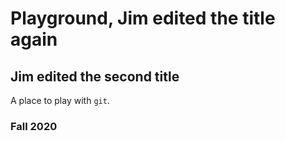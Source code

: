 # Playground, Jim edited the title again
## Jim edited the second title

A place to play with `git`.

### Fall 2020
